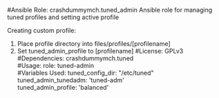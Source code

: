 #Ansible Role: crashdummymch.tuned_admin
Ansible role for managing tuned profiles and setting active profile  


Creating custom profile:  
1. Place profile directory into files/profiles/[profilename]
2. Set tuned_admin_profile to [profilename]
#License:
GPLv3  
#Dependencies:
crashdummymch.tuned  
#Usage:
role: tuned-admin  
#Variables Used:
tuned_config_dir: "/etc/tuned"  
tuned_admin_tunedadm: 'tuned-adm'  
tuned_admin_profile: 'balanced'  
